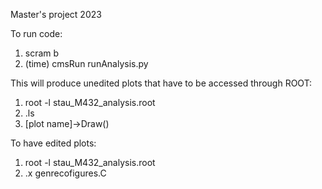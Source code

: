 Master's project 2023

To run code:

1. scram b
2. (time) cmsRun runAnalysis.py

This will produce unedited plots that have to be accessed through ROOT:

1. root -l stau_M432_analysis.root
2. .ls
3. [plot name]->Draw()

To have edited plots:

1. root -l stau_M432_analysis.root
2. .x genrecofigures.C
